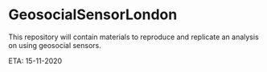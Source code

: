 # GeosocialSensorLondon

This repository will contain materials to reproduce and replicate an analysis on using geosocial sensors. 

ETA: 15-11-2020
